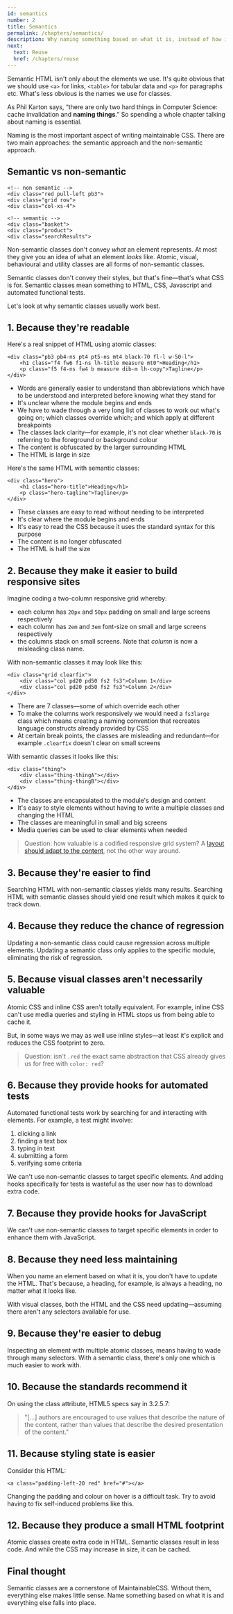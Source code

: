 ```yaml
---
id: semantics
number: 2
title: Semantics
permalink: /chapters/semantics/
description: Why naming something based on what it is, instead of how it looks or behaves is the foundation of well architected and maintainable CSS.
next:
  text: Reuse
  href: /chapters/reuse
---
```


Semantic HTML isn't only about the elements we use. It's quite obvious that we should use `<a>` for links, `<table>` for tabular data and `<p>` for paragraphs etc. What's less obvious is the names we use for classes.

As Phil Karton says, “there are only two hard things in Computer Science: cache invalidation and **naming things**.” So spending a whole chapter talking about naming is essential.

Naming is the most important aspect of writing maintainable CSS. There are two main approaches: the semantic approach and the non-semantic approach.

## Semantic vs non-semantic

	<!-- non semantic -->
	<div class="red pull-left pb3">
	<div class="grid row">
	<div class="col-xs-4">

	<!-- semantic -->
	<div class="basket">
	<div class="product">
	<div class="searchResults">

Non-semantic classes don't convey *what* an element represents. At most they give you an idea of what an element *looks* like. Atomic, visual, behavioural and utility classes are all forms of non-semantic classes.

Semantic classes don't convey their styles, but that's fine—that's what CSS is for. Semantic classes mean something to HTML, CSS, Javascript and automated functional tests.

Let's look at why semantic classes usually work best.

## 1. Because they're readable

Here's a real snippet of HTML using atomic classes:

```
<div class="pb3 pb4-ns pt4 pt5-ns mt4 black-70 fl-l w-50-l">
	<h1 class="f4 fw6 f1-ns lh-title measure mt0">Heading</h1>
	<p class="f5 f4-ns fw4 b measure dib-m lh-copy">Tagline</p>
</div>
```

- Words are generally easier to understand than abbreviations which have to be understood and  interpreted before knowing what they stand for
- It's unclear where the module begins and ends
- We have to wade through a very long list of classes to work out what's going on; which classes override which; and which apply at different breakpoints
- The classes lack clarity—for example, it's not clear whether `black-70` is referring to the foreground or background colour
- The content is obfuscated by the larger surrounding HTML
- The HTML is large in size

Here's the same HTML with semantic classes:

```
<div class="hero">
	<h1 class="hero-title">Heading</h1>
	<p class="hero-tagline">Tagline</p>
</div>
```

- These classes are easy to read without needing to be interpreted
- It's clear where the module begins and ends
- It's easy to read the CSS because it uses the standard syntax for this purpose
- The content is no longer obfuscated
- The HTML is half the size

## 2. Because they make it easier to build responsive sites

Imagine coding a two-column responsive grid whereby:

* each column has `20px` and `50px` padding on small and large screens respectively
* each column has `2em` and `3em` font-size on small and large screens respectively
* the columns stack on small screens. Note that *column* is now a misleading class name.

With non-semantic classes it may look like this:

```
<div class="grid clearfix">
	<div class="col pd20 pd50 fs2 fs3">Column 1</div>
	<div class="col pd20 pd50 fs2 fs3">Column 2</div>
</div>
```

- There are 7 classes—some of which override each other
- To make the columns work responsively we would need a `fs3large` class which means creating a naming convention that recreates language constructs already provided by CSS
- At certain break points, the classes are misleading and redundant—for example `.clearfix` doesn't clear on small screens

With semantic classes it looks like this:

```
<div class="thing">
	<div class="thing-thingA"></div>
	<div class="thing-thingB"></div>
</div>
```

- The classes are encapsulated to the module's design and content
- It's easy to style elements without having to write a multiple classes and changing the HTML
- The classes are meaningful in small and big screens
- Media queries can be used to clear elements when needed

> Question: how valuable is a codified responsive grid system? A [layout should adapt to the content](http://adamsilver.io/articles/stop-using-device-breakpoints/), not the other way around.

## 3. Because they're easier to find

Searching HTML with non-semantic classes yields many results. Searching HTML with semantic classes should yield one result which makes it quick to track down.

## 4. Because they reduce the chance of regression

Updating a non-semantic class could cause regression across multiple elements. Updating a semantic class only applies to the specific module, eliminating the risk of regression.

## 5. Because visual classes aren't necessarily valuable

Atomic CSS and inline CSS aren't totally equivalent. For example, inline CSS can't use media queries and styling in HTML stops us from being able to cache it.

But, in some ways we may as well use inline styles—at least it's explicit and reduces the CSS footprint to zero.

> Question: isn't `.red` the exact same abstraction that CSS already gives us for free with `color: red`?

## 6. Because they provide hooks for automated tests

Automated functional tests work by searching for and interacting with elements. For example, a test might involve:

1. clicking a link
2. finding a text box
3. typing in text
4. submitting a form
5. verifying some criteria

We can't use non-semantic classes to target specific elements. And adding hooks specifically for tests is wasteful as the user now has to download extra code.

## 7. Because they provide hooks for JavaScript

We can't use non-semantic classes to target specific elements in order to enhance them with JavaScript.

## 8. Because they need less maintaining

When you name an element based on what it is, you don't have to update the HTML. That's because, a heading, for example, is always a heading, no matter what it looks like.

With visual classes, both the HTML and the CSS need updating—assuming there aren't any selectors available for use.

## 9. Because they're easier to debug

Inspecting an element with multiple atomic classes, means having to wade through many selectors. With a semantic class, there's only one which is much easier to work with.

## 10. Because the standards recommend it

On using the class attribute, HTML5 specs say in 3.2.5.7:

> "[...] authors are encouraged to use values that describe the nature of the content, rather than values that describe the desired presentation of the content."

## 11. Because styling state is easier

Consider this HTML:

```
<a class="padding-left-20 red" href="#"></a>
```

Changing the padding and colour on hover is a difficult task. Try to avoid having to fix self-induced problems like this.

## 12. Because they produce a small HTML footprint

Atomic classes create extra code in HTML. Semantic classes result in less code. And while the CSS may increase in size, it can be cached.

## Final thought

Semantic classes are a cornerstone of MaintainableCSS. Without them, everything else makes little sense. Name something based on what it is and everything else falls into place.